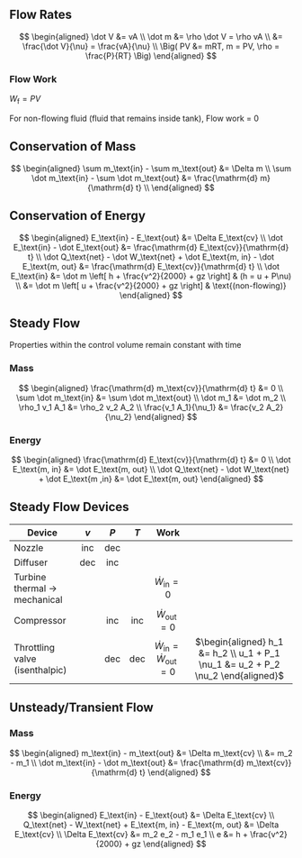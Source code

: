 ## Flow Rates

$$
\begin{aligned}
\dot V &= vA \\
\dot m &= \rho \dot V = \rho vA \\
&= \frac{\dot V}{\nu} = \frac{vA}{\nu} \\
\Big( PV &= mRT, m = PV, \rho = \frac{P}{RT} \Big)
\end{aligned}
$$

### Flow Work

$W_\text{f} = PV$

For non-flowing fluid (fluid that remains inside tank), Flow work = 0

## Conservation of Mass

$$
\begin{aligned}
\sum m_\text{in} - \sum m_\text{out} &= \Delta m \\
\sum \dot m_\text{in} - \sum \dot m_\text{out} &= \frac{\mathrm{d} m}{\mathrm{d} t} \\
\end{aligned}
$$

## Conservation of Energy

$$
\begin{aligned}
E_\text{in} - E_\text{out} &= \Delta E_\text{cv} \\
\dot E_\text{in} - \dot E_\text{out} &= \frac{\mathrm{d} E_\text{cv}}{\mathrm{d} t} \\
\dot Q_\text{net} - \dot W_\text{net} + \dot E_\text{m, in} - \dot E_\text{m, out} &= \frac{\mathrm{d} E_\text{cv}}{\mathrm{d} t} \\
\dot E_\text{in}
&= \dot m \left[ h + \frac{v^2}{2000} + gz \right]
& (h = u + P\nu) \\
&= \dot m \left[ u + \frac{v^2}{2000} + gz \right] 
& \text{(non-flowing)}
\end{aligned}
$$

## Steady Flow

Properties within the control volume remain constant with time

### Mass

$$
\begin{aligned}
\frac{\mathrm{d} m_\text{cv}}{\mathrm{d} t} &= 0 \\
\sum \dot m_\text{in} &= \sum \dot m_\text{out} \\
\dot m_1 &= \dot m_2 \\
\rho_1 v_1 A_1 &= \rho_2 v_2 A_2 \\
\frac{v_1 A_1}{\nu_1} &= \frac{v_2 A_2}{\nu_2}
\end{aligned}
$$

### Energy

$$
\begin{aligned}
\frac{\mathrm{d} E_\text{cv}}{\mathrm{d} t} &= 0 \\
\dot E_\text{m, in} &= \dot E_\text{m, out} \\
\dot Q_\text{net} - \dot W_\text{net} + \dot E_\text{m ,in} &= \dot E_\text{m, out}
\end{aligned}
$$

## Steady Flow Devices

| Device                                | $v$  | $P$  | $T$  |                    Work                     |                                                              |
| ------------------------------------- | :--: | :--: | :--: | :-----------------------------------------: | :----------------------------------------------------------: |
| Nozzle                                | inc  | dec  |      |                                             |                                                              |
| Diffuser                              | dec  | inc  |      |                                             |                                                              |
| Turbine<br />thermal $\to$ mechanical |      |      |      |           $\dot W_\text{in} = 0$            |                                                              |
| Compressor                            |      | inc  | inc  |           $\dot W_\text{out} = 0$           |                                                              |
| Throttling valve<br />(isenthalpic)   |      | dec  | dec  | $\dot W_\text{in}  = \dot W_\text{out} = 0$ | $\begin{aligned} h_1 &= h_2 \\ u_1 + P_1 \nu_1 &= u_2 + P_2 \nu_2 \end{aligned}$ |

## Unsteady/Transient Flow

### Mass

$$
\begin{aligned}
m_\text{in} - m_\text{out} &= \Delta m_\text{cv} \\
&= m_2 - m_1 \\
\dot m_\text{in} - \dot m_\text{out} &= \frac{\mathrm{d} m_\text{cv}}{\mathrm{d} t}
\end{aligned}
$$

### Energy

$$
\begin{aligned}
E_\text{in} - E_\text{out} &= \Delta E_\text{cv} \\
Q_\text{net} - W_\text{net} + E_\text{m, in} - E_\text{m, out} &= \Delta E_\text{cv} \\
\Delta E_\text{cv} &= m_2 e_2 - m_1 e_1 \\
e &= h + \frac{v^2}{2000} + gz
\end{aligned}
$$
